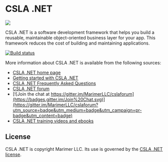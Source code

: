 CSLA .NET
====
![](https://raw.github.com/MarimerLLC/csla/master/Support/Logos/csla%20win8_mid.png)

CSLA .NET is a software development framework that helps you build a reusable, maintainable object-oriented business layer for your app. This framework reduces the cost of building and maintaining applications. 

[![Build status](https://ci.appveyor.com/api/projects/status/jl2k3pjvtqca4lei/branch/master?svg=true)](https://ci.appveyor.com/project/rockfordlhotka/csla/branch/master)

More information about CSLA .NET is available from the following sources:

* [CSLA .NET home page](http://www.cslanet.com)
* [Getting started with CSLA .NET](https://github.com/MarimerLLC/csla/wiki/Getting-started)
* [CSLA .NET Frequently Asked Questions](http://www.lhotka.net/cslanet/faq/)
* [CSLA .NET forum](https://github.com/marimerllc/cslaforum)
* [![Join the chat at https://gitter.im/MarimerLLC/cslaforum](https://badges.gitter.im/Join%20Chat.svg)](https://gitter.im/MarimerLLC/cslaforum?utm_source=badge&utm_medium=badge&utm_campaign=pr-badge&utm_content=badge)
* [CSLA .NET training videos and ebooks](https://github.com/MarimerLLC/csla/wiki/Books-and-videos)

License
-------
CSLA .NET is copyright Marimer LLC.
Its use is governed by the [CSLA .NET license](https://github.com/MarimerLLC/csla/blob/master/license.txt).
